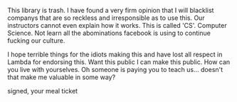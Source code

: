 This library is trash. I have found a very firm opinion that I will blacklist companys that are so reckless and irresponsible as to use this. Our instructors cannot even explain how it works. This is called 'CS'. Computer Science. Not learn all the abominations facebook is using to continue fucking our culture.

I hope terrible things for the idiots making this and have lost all respect in Lambda for endorsing this. Want this public I can make this public. How can you live with yourselves. Oh someone is paying you to teach us... doesn't that make me valuable in some way?

signed, your meal ticket
